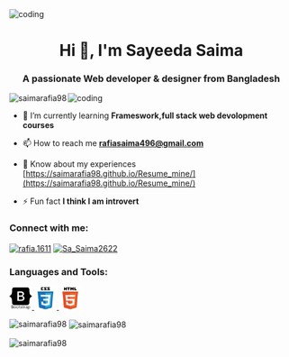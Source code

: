 <img alt="coding" width="1000" src="https://cdni.iconscout.com/illustration/premium/thumb/coding-project-1884980-1597918.png">
<h1 align="center">Hi 👋, I'm Sayeeda Saima</h1>
<h3 align="center">A passionate Web developer & designer from Bangladesh</h3>

<img align="right" alt="coding" width="400" src="https://miro.medium.com/max/960/0*VdGSN-BnfkptC63j.gif">

<p align="left"> <img src="https://komarev.com/ghpvc/?username=saimarafia98&label=Profile%20views&color=0e75b6&style=flat" alt="saimarafia98" /> </p>

- 🌱 I’m currently learning **Frameswork,full stack web devolopment courses**

- 📫 How to reach me **rafiasaima496@gmail.com**

- 📄 Know about my experiences [https://saimarafia98.github.io/Resume_mine/](https://saimarafia98.github.io/Resume_mine/)

- ⚡ Fun fact **I think I am introvert**

<h3 align="left">Connect with me:</h3>
<p align="left">
<a href="https://fb.com/rafia.1611" target="blank"><img align="center" src="https://raw.githubusercontent.com/rahuldkjain/github-profile-readme-generator/master/src/images/icons/Social/facebook.svg" alt="rafia.1611" height="30" width="40" /></a> <a href="https://twitter.com/Sa_Saima2622" target="blank"><img align="center" src="https://raw.githubusercontent.com/rahuldkjain/github-profile-readme-generator/master/src/images/icons/Social/twitter.svg" alt="Sa_Saima2622" height="30" width="40" /></a>
</p>

<h3 align="left">Languages and Tools:</h3>
<p align="left"> <a href="https://getbootstrap.com" target="_blank" rel="noreferrer"> <img src="https://raw.githubusercontent.com/devicons/devicon/master/icons/bootstrap/bootstrap-plain-wordmark.svg" alt="bootstrap" width="40" height="40"/> </a> <a href="https://www.w3schools.com/css/" target="_blank" rel="noreferrer"> <img src="https://raw.githubusercontent.com/devicons/devicon/master/icons/css3/css3-original-wordmark.svg" alt="css3" width="40" height="40"/> </a> <a href="https://www.w3.org/html/" target="_blank" rel="noreferrer"> <img src="https://raw.githubusercontent.com/devicons/devicon/master/icons/html5/html5-original-wordmark.svg" alt="html5" width="40" height="40"/> </a> </p>

<p><img align="left" src="https://github-readme-stats.vercel.app/api/top-langs?username=saimarafia98&show_icons=true&locale=en&layout=compact" alt="saimarafia98" /></p>

<p>&nbsp;<img align="center" src="https://github-readme-stats.vercel.app/api?username=saimarafia98&show_icons=true&locale=en" alt="saimarafia98" /></p>

<p><img align="center" src="https://github-readme-streak-stats.herokuapp.com/?user=saimarafia98&" alt="saimarafia98" /></p>
